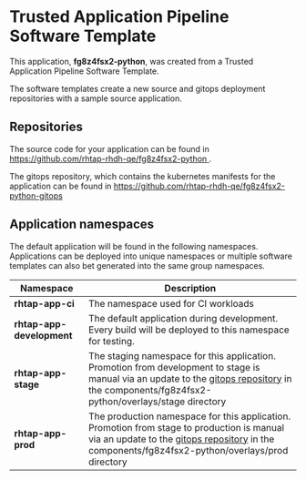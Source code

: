 # Trusted Application Pipeline Software Template

This application, **fg8z4fsx2-python**, was created from a Trusted Application Pipeline Software Template.

The software templates create a new source and gitops deployment repositories with a sample source application. 

## Repositories

The source code for your application can be found in [https://github.com/rhtap-rhdh-qe/fg8z4fsx2-python ](https://github.com/rhtap-rhdh-qe/fg8z4fsx2-python ).
 
The gitops repository, which contains the kubernetes manifests for the application can be found in 
[https://github.com/rhtap-rhdh-qe/fg8z4fsx2-python-gitops ](https://github.com/rhtap-rhdh-qe/fg8z4fsx2-python-gitops ) 

## Application namespaces 

The default application will be found in the following namespaces. Applications can be deployed into unique namespaces or multiple software templates can also bet generated into the same group namespaces.  

|  Namespace   |  Description   |  
| -------- | -------- |
| **rhtap-app-ci** | The namespace used for CI workloads |
| **rhtap-app-development** | The default application during development. Every build will be deployed to this namespace for testing. |
| **rhtap-app-stage** | The staging namespace for this application. Promotion from development to stage is manual via an update to the [gitops repository](https://github.com/rhtap-rhdh-qe/fg8z4fsx2-python-gitops ) in the components/fg8z4fsx2-python/overlays/stage directory |
| **rhtap-app-prod** | The production namespace for this application. Promotion from stage to production is manual via an update to the [gitops repository](https://github.com/rhtap-rhdh-qe/fg8z4fsx2-python-gitops ) in the components/fg8z4fsx2-python/overlays/prod directory |